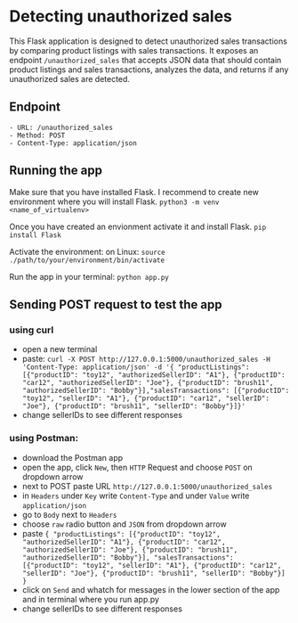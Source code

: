 # Detecting unauthorized sales

This Flask application is designed to detect unauthorized sales transactions by comparing product listings with sales transactions.
It exposes an endpoint `/unauthorized_sales` that accepts JSON data that should contain product listings and sales transactions, analyzes the data, and returns if any unauthorized sales are detected.

## Endpoint
    - URL: /unauthorized_sales
    - Method: POST
    - Content-Type: application/json


## Running the app
Make sure that you have installed Flask. I recommend to create new environment where you will install Flask.
``` python3 -m venv <name_of_virtualenv> ```

Once you have created an envionment activate it and install Flask.
``` pip install Flask ```

Activate the environment:
on Linux: ``` source ./path/to/your/environment/bin/activate ```

Run the app in your terminal:
``` python app.py ```

## Sending POST request to test the app
### using curl
- open a new terminal
- paste: ``` curl -X POST http://127.0.0.1:5000/unauthorized_sales -H 'Content-Type: application/json' -d '{ "productListings": [{"productID": "toy12", "authorizedSellerID": "A1"}, {"productID": "car12", "authorizedSellerID": "Joe"}, {"productID": "brush11", "authorizedSellerID": "Bobby"}],"salesTransactions": [{"productID": "toy12", "sellerID": "A1"}, {"productID": "car12", "sellerID": "Joe"}, {"productID": "brush11", "sellerID": "Bobby"}]}' ```
- change sellerIDs to see different responses


### using Postman:
- download the Postman app
- open the app, click `New`, then `HTTP` Request and choose `POST` on dropdown arrow
- next to POST paste URL ``` http://127.0.0.1:5000/unauthorized_sales ```
- in `Headers` under `Key` write `Content-Type` and under `Value` write `application/json`
- go to `Body` next to `Headers`
- choose `raw` radio button and `JSON` from dropdown arrow
- paste ``` {
  "productListings": [{"productID": "toy12", "authorizedSellerID": "A1"}, {"productID": "car12", "authorizedSellerID": "Joe"}, {"productID": "brush11", "authorizedSellerID": "Bobby"}],
  "salesTransactions": [{"productID": "toy12", "sellerID": "A1"}, {"productID": "car12", "sellerID": "Joe"}, {"productID": "brush11", "sellerID": "Bobby"}]
} ```
- click on `Send` and whatch for messages in the lower section of the app and in terminal where you run app.py
- change sellerIDs to see different responses
